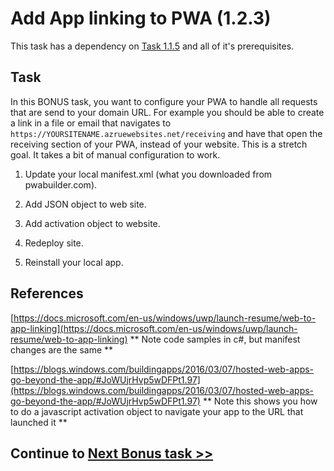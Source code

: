  # Add App linking to PWA (1.2.3)

This task has a dependency on [Task 1.1.5](115_Add_WIndows_Features.md) and all of it's prerequisites.

## Task 

In this BONUS task, you want to configure your PWA to handle all requests that are send to your domain URL.  For example you should be able to create a link in a file or email that navigates to `https://YOURSITENAME.azruewebsites.net/receiving` and have that open the receiving section of your PWA, instead of your website.   This is a stretch goal. It takes a bit of manual configuration to work.

1. Update your local manifest.xml (what you downloaded from pwabuilder.com).

2. Add JSON object to web site.

3. Add activation object to website.

4. Redeploy site.

5. Reinstall your local app.


## References

[https://docs.microsoft.com/en-us/windows/uwp/launch-resume/web-to-app-linking](https://docs.microsoft.com/en-us/windows/uwp/launch-resume/web-to-app-linking) ** Note code samples in c#, but manifest changes are the same **

[https://blogs.windows.com/buildingapps/2016/03/07/hosted-web-apps-go-beyond-the-app/#JoWUjrHvp5wDFPt1.97](https://blogs.windows.com/buildingapps/2016/03/07/hosted-web-apps-go-beyond-the-app/#JoWUjrHvp5wDFPt1.97) ** Note this shows you how to do a javascript activation object to navigate your app to the URL that launched it **


## Continue to [Next Bonus task >> ](124_BONUS_InMemoryCaching.md)
